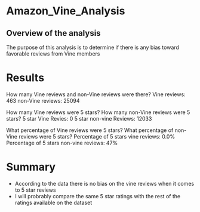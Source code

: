# Amazon_Vine_Analysis

## Overview of the analysis

The purpose of this analysis is to determine if there is any bias toward favorable reviews from Vine members

# Results

How many Vine reviews and non-Vine reviews were there?
Vine reviews: 463
non-Vine reviews: 25094

How many Vine reviews were 5 stars? How many non-Vine reviews were 5 stars?
5 star Vine Revies: 0
5 star non-vine Reviews: 12033

What percentage of Vine reviews were 5 stars? What percentage of non-Vine reviews were 5 stars?
Percentage of 5 stars vine reviews: 0.0%
Percentage of 5 stars non-vine reviews: 47%

# Summary

 * According to the data  there is no bias on the vine reviews when it comes to 5 star reviews
 * I will probrably compare the same 5 star ratings with the rest of the ratings available on the dataset



